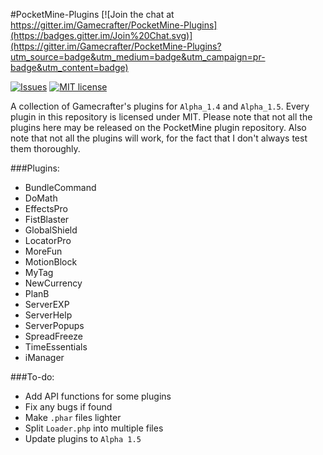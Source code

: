 #PocketMine-Plugins
[![Join the chat at https://gitter.im/Gamecrafter/PocketMine-Plugins](https://badges.gitter.im/Join%20Chat.svg)](https://gitter.im/Gamecrafter/PocketMine-Plugins?utm_source=badge&utm_medium=badge&utm_campaign=pr-badge&utm_content=badge)

[![Issues](http://img.shields.io/github/issues/Gamecrafter/PocketMine-Plugins.svg)](
https://github.com/Gamecrafter/PocketMine-Plugins/issues)
[![MIT license](http://img.shields.io/badge/license-MIT-black.svg)](http://opensource.org/licenses/MIT)

A collection of Gamecrafter's plugins for `Alpha_1.4` and `Alpha_1.5`. Every plugin in this repository is licensed under
MIT. Please note that not all the plugins here may be released on the PocketMine plugin repository. Also note that not all the
plugins will work, for the fact that I don't always test them thoroughly.

###Plugins:
* BundleCommand
* DoMath
* EffectsPro
* FistBlaster
* GlobalShield
* LocatorPro
* MoreFun
* MotionBlock
* MyTag
* NewCurrency
* PlanB
* ServerEXP
* ServerHelp
* ServerPopups
* SpreadFreeze
* TimeEssentials
* iManager

###To-do:
* Add API functions for some plugins
* Fix any bugs if found
* Make `.phar` files lighter
* Split `Loader.php` into multiple files
* Update plugins to `Alpha 1.5`
